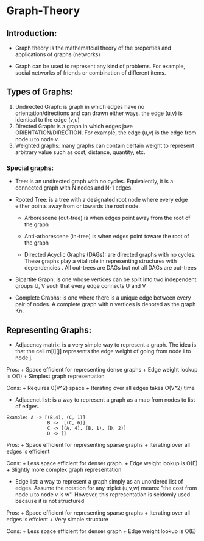 # Graph-Theory

## Introduction: 

 - Graph theory is the mathematcial theory of the properties and applications of graphs (networks)
 
 - Graph can be used to represent any kind of problems. For example, social networks of friends or combination of different items. 
 
 ## Types of Graphs: 
 
 1. Undirected Graph: is graph in which edges have no orientation/directions and can drawn either ways. the edge (u,v) is identical to the edge  (v,u)  
 2. Directed Graph: is a graph in which edges jave ORIENTATION/DIRECTION. For example, the edge (u,v) is the edge from node u to node v.   
 3. Weighted graphs: many graphs can contain certain weight to represent arbitrary value such as cost, distance, quantity, etc. 
 
 ### Special graphs: 

+ Tree: is an undirected graph with no cycles. Equivalently, it is a connected graph with N nodes and N-1 edges. 

+ Rooted Tree: is a tree with a designated root node where every edge either points away from or towards the root node. 

    + Arborescene (out-tree) is when edges point away from the root of the graph
    + Anti-arborescene (in-tree) is when edges point toware the root of the graph 
    
    + Directed Acyclic Graphs (DAGs): are directed graphs with no cycles. These graphs play a vital role in representing structures with dependencies . All out-trees are DAGs but not all DAGs are out-trees

+ Bipartite Graph: is one whose vertices can be split into two independent groups U, V such that every edge connects U and V

+ Complete Graphs: is one where there is a unique edge between every pair of nodes. A complete graph with n vertices is denoted as the graph Kn. 

## Representing Graphs: 

- Adjacency matrix: is a very simple way to represent a graph. The idea is that the cell m[i][j] represents the edge weight of going from node i to node j. 

Pros: 
    + Space efficient for representing dense graphs 
    + Edge weight lookup is O(1)
    + Simplest graph representation
    
Cons: 
    + Requires 0(V^2) space
    + Iterating over all edges takes O(V^2) time
 
 
 - Adjacenct list: is a way to represent a graph as a map from nodes to list of edges. 
```
Example: A -> [(B,4), (C, 1)]
               B ->  [(C, 6)]
               C -> [(A, 4), (B, 1), (D, 2)]
               D -> []
```
Pros: 
    + Space efficient for representing sparse graphs 
    + Iterating over all edges is efficient

Cons:
    + Less space efficient for denser graph. 
    + Edge weight lookup is O(E)
    + Slightly more complex graph representation


- Edge list: a way to represent a graph simply as an unordered list of edges. Assume the notation for any triplet (u,v,w) means: "the cost from node u to node v is w". However, this representation is seldomly used
because it is not structured 

Pros: 
    + Space efficient for representing sparse graphs
    + Iterating over all edges is effcient 
    + Very simple structure 

Cons: 
    + Less space efficient for denser graph 
    + Edge weight lookup is O(E)


